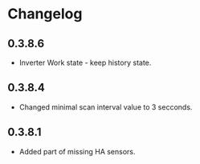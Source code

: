 # Changelog

## 0.3.8.6
- Inverter Work state - keep history state.
## 0.3.8.4
- Changed minimal scan interval value to 3 secconds.
## 0.3.8.1
- Added part of missing HA sensors.
